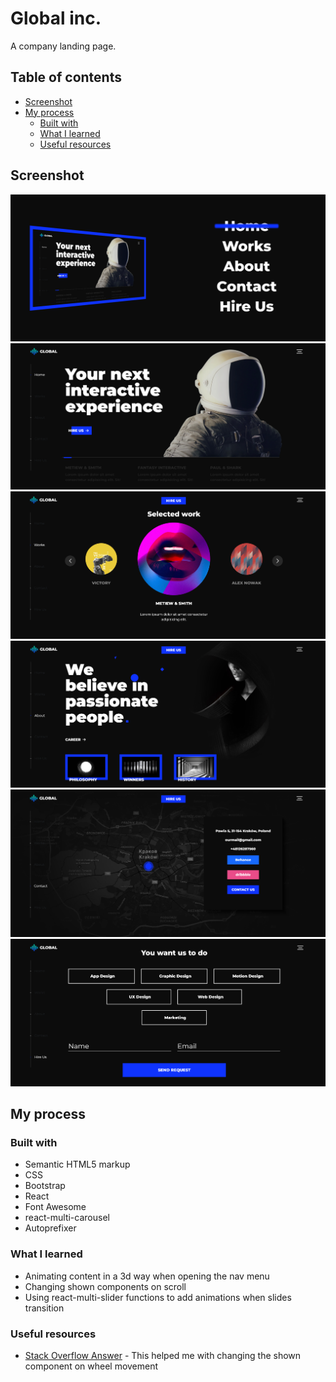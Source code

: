 # Global inc.

A company landing page.

## Table of contents

- [Screenshot](#screenshot)
- [My process](#my-process)
  - [Built with](#built-with)
  - [What I learned](#what-i-learned)
  - [Useful resources](#useful-resources)

## Screenshot

![](./src/assets/screeenshots/nav.png)
![](./src/assets/screeenshots/home.png)
![](./src/assets/screeenshots/works.png)
![](./src/assets/screeenshots/about.png)
![](./src/assets/screeenshots/contact.png)
![](./src/assets/screeenshots/hire-us.png)

## My process

### Built with

- Semantic HTML5 markup
- CSS
- Bootstrap
- React
- Font Awesome
- react-multi-carousel
- Autoprefixer

### What I learned

- Animating content in a 3d way when opening the nav menu
- Changing shown components on scroll
- Using react-multi-slider functions to add animations when slides transition
### Useful resources

- [Stack Overflow Answer](https://stackoverflow.com/questions/57833951/change-page-on-every-wheel-event) - This helped me with changing the shown component on wheel movement
